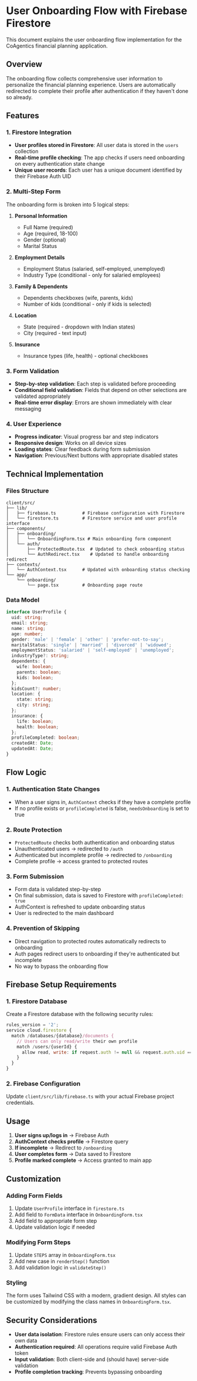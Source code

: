 # User Onboarding Flow with Firebase Firestore

This document explains the user onboarding flow implementation for the CoAgentics financial planning application.

## Overview

The onboarding flow collects comprehensive user information to personalize the financial planning experience. Users are automatically redirected to complete their profile after authentication if they haven't done so already.

## Features

### 1. Firestore Integration
- **User profiles stored in Firestore**: All user data is stored in the `users` collection
- **Real-time profile checking**: The app checks if users need onboarding on every authentication state change
- **Unique user records**: Each user has a unique document identified by their Firebase Auth UID

### 2. Multi-Step Form
The onboarding form is broken into 5 logical steps:

1. **Personal Information**
   - Full Name (required)
   - Age (required, 18-100)
   - Gender (optional)
   - Marital Status

2. **Employment Details**
   - Employment Status (salaried, self-employed, unemployed)
   - Industry Type (conditional - only for salaried employees)

3. **Family & Dependents**
   - Dependents checkboxes (wife, parents, kids)
   - Number of kids (conditional - only if kids is selected)

4. **Location**
   - State (required - dropdown with Indian states)
   - City (required - text input)

5. **Insurance**
   - Insurance types (life, health) - optional checkboxes

### 3. Form Validation
- **Step-by-step validation**: Each step is validated before proceeding
- **Conditional field validation**: Fields that depend on other selections are validated appropriately
- **Real-time error display**: Errors are shown immediately with clear messaging

### 4. User Experience
- **Progress indicator**: Visual progress bar and step indicators
- **Responsive design**: Works on all device sizes
- **Loading states**: Clear feedback during form submission
- **Navigation**: Previous/Next buttons with appropriate disabled states

## Technical Implementation

### Files Structure
```
client/src/
├── lib/
│   ├── firebase.ts          # Firebase configuration with Firestore
│   └── firestore.ts         # Firestore service and user profile interface
├── components/
│   ├── onboarding/
│   │   └── OnboardingForm.tsx # Main onboarding form component
│   └── auth/
│       ├── ProtectedRoute.tsx  # Updated to check onboarding status
│       └── AuthRedirect.tsx    # Updated to handle onboarding redirect
├── contexts/
│   └── AuthContext.tsx      # Updated with onboarding status checking
└── app/
    └── onboarding/
        └── page.tsx         # Onboarding page route
```

### Data Model
```typescript
interface UserProfile {
  uid: string;
  email: string;
  name: string;
  age: number;
  gender: 'male' | 'female' | 'other' | 'prefer-not-to-say';
  maritalStatus: 'single' | 'married' | 'divorced' | 'widowed';
  employmentStatus: 'salaried' | 'self-employed' | 'unemployed';
  industryType?: string;
  dependents: {
    wife: boolean;
    parents: boolean;
    kids: boolean;
  };
  kidsCount?: number;
  location: {
    state: string;
    city: string;
  };
  insurance: {
    life: boolean;
    health: boolean;
  };
  profileCompleted: boolean;
  createdAt: Date;
  updatedAt: Date;
}
```

## Flow Logic

### 1. Authentication State Changes
- When a user signs in, `AuthContext` checks if they have a complete profile
- If no profile exists or `profileCompleted` is false, `needsOnboarding` is set to true

### 2. Route Protection
- `ProtectedRoute` checks both authentication and onboarding status
- Unauthenticated users → redirected to `/auth`
- Authenticated but incomplete profile → redirected to `/onboarding`
- Complete profile → access granted to protected routes

### 3. Form Submission
- Form data is validated step-by-step
- On final submission, data is saved to Firestore with `profileCompleted: true`
- AuthContext is refreshed to update onboarding status
- User is redirected to the main dashboard

### 4. Prevention of Skipping
- Direct navigation to protected routes automatically redirects to onboarding
- Auth pages redirect users to onboarding if they're authenticated but incomplete
- No way to bypass the onboarding flow

## Firebase Setup Requirements

### 1. Firestore Database
Create a Firestore database with the following security rules:

```javascript
rules_version = '2';
service cloud.firestore {
  match /databases/{database}/documents {
    // Users can only read/write their own profile
    match /users/{userId} {
      allow read, write: if request.auth != null && request.auth.uid == userId;
    }
  }
}
```

### 2. Firebase Configuration
Update `client/src/lib/firebase.ts` with your actual Firebase project credentials.

## Usage

1. **User signs up/logs in** → Firebase Auth
2. **AuthContext checks profile** → Firestore query
3. **If incomplete** → Redirect to `/onboarding`
4. **User completes form** → Data saved to Firestore
5. **Profile marked complete** → Access granted to main app

## Customization

### Adding Form Fields
1. Update `UserProfile` interface in `firestore.ts`
2. Add field to `FormData` interface in `OnboardingForm.tsx`
3. Add field to appropriate form step
4. Update validation logic if needed

### Modifying Form Steps
1. Update `STEPS` array in `OnboardingForm.tsx`
2. Add new case in `renderStep()` function
3. Add validation logic in `validateStep()`

### Styling
The form uses Tailwind CSS with a modern, gradient design. All styles can be customized by modifying the class names in `OnboardingForm.tsx`.

## Security Considerations

- **User data isolation**: Firestore rules ensure users can only access their own data
- **Authentication required**: All operations require valid Firebase Auth token
- **Input validation**: Both client-side and (should have) server-side validation
- **Profile completion tracking**: Prevents bypassing onboarding 